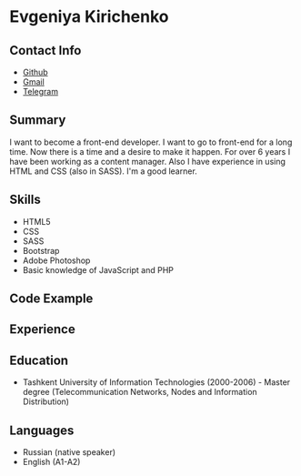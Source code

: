 Evgeniya Kirichenko
================

Contact Info
---------
* [Github](https://github.com/perloten)
* [Gmail](mailto:perloten@gmail.com)
* [Telegram](https://t.me/perloten)

Summary
----------

I want to become a front-end developer. I want to go to front-end for a long time. Now there is a time and a desire to make it happen. For over 6 years I have been working as a content manager. Also I have experience in using HTML and CSS (also in SASS). I'm a good learner. 

Skills
------

* HTML5
* CSS
* SASS
* Bootstrap
* Adobe Photoshop
* Basic knowledge of JavaScript and PHP

Code Example
------------


Experience
--------------------


Education
---------

* Tashkent University of Information Technologies (2000-2006) - Master degree (Telecommunication Networks, Nodes and Information Distribution)


Languages
----------------------------------------
* Russian (native speaker)
* English (A1-A2)